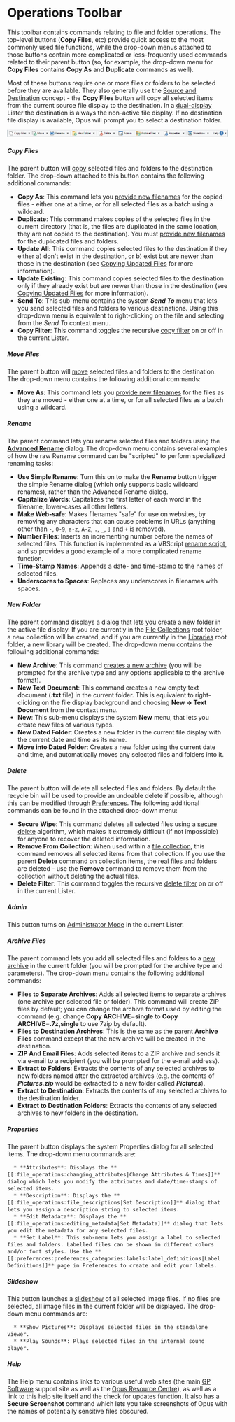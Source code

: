 # Operations Toolbar

This toolbar contains commands relating to file and folder operations. The top-level buttons (**Copy Files**, etc) provide quick access to the most commonly used file functions, while the drop-down menus attached to those buttons contain more complicated or less-frequently used commands related to their parent button (so, for example, the drop-down menu for **Copy Files** contains **Copy As** and **Duplicate** commands as well).

Most of these buttons require one or more files or folders to be selected before they are available. They also generally use the [Source and Destination](/Manual/basic_concepts/source_and_destination.md) concept - the **Copy Files** button will copy all selected items from the current source file display to the destination. In a [dual-display](../../dual_display/RAEDME.md) Lister the destination is always the non-active file display. If no destination file display is available, Opus will prompt you to select a destination folder.

![](/Manual/images/media/13/operations_toolbar.png)

##### Copy Files

The parent button will [copy](/Manual/file_operations/copying_moving_and_deleting_files/RAEDME.md) selected files and folders to the destination folder. The drop-down attached to this button contains the following additional commands:

- **Copy As**: This command lets you [provide new filenames](/Manual/file_operations/copying_moving_and_deleting_files/copying_using_the_toolbar_buttons/using_wildcards_when_copying.md) for the copied files - either one at a time, or for all selected files as a batch using a wildcard.
- **Duplicate**: This command makes copies of the selected files in the current directory (that is, the files are duplicated in the same location, they are not copied to the destination). You must [provide new filenames](/Manual/file_operations/copying_moving_and_deleting_files/copying_using_the_toolbar_buttons/using_wildcards_when_copying.md) for the duplicated files and folders.
- **Update All**: This command copies selected files to the destination if they either a) don't exist in the destination, or b) exist but are newer than those in the destination (see [Copying Updated Files](/Manual/file_operations/copying_moving_and_deleting_files/copying_updated_files/RAEDME.md) for more information).
- **Update Existing**: This command copies selected files to the destination only if they already exist but are newer than those in the destination (see [Copying Updated Files](/Manual/file_operations/copying_moving_and_deleting_files/copying_updated_files/RAEDME.md) for more information).
- **Send To**: This sub-menu contains the system ***Send To*** menu that lets you send selected files and folders to various destinations. Using this drop-down menu is equivalent to right-clicking on the file and selecting from the *Send To* context menu.
- **Copy Filter**: This command toggles the recursive [copy filter](/Manual/file_operations/filtered_operations/RAEDME.md) on or off in the current Lister.

##### Move Files

The parent button will [move](/Manual/file_operations/copying_moving_and_deleting_files/RAEDME.md) selected files and folders to the destination. The drop-down menu contains the following additional commands:

- **Move As**: This command lets you [provide new filenames](/Manual/file_operations/copying_moving_and_deleting_files/copying_using_the_toolbar_buttons/using_wildcards_when_copying.md) for the files as they are moved - either one at a time, or for all selected files as a batch using a wildcard.

##### Rename

The parent command lets you rename selected files and folders using the **[Advanced Rename](/Manual/file_operations/renaming_files/advanced_rename/RAEDME.md)** dialog. The drop-down menu contains several examples of how the raw Rename command can be "scripted" to perform specialized renaming tasks:

- **Use Simple Rename**: Turn this on to make the **Rename** button trigger the simple Rename dialog (which only supports basic wildcard renames), rather than the Advanced Rename dialog.
- **Capitalize Words**: Capitalizes the first letter of each word in the filename, lower-cases all other letters.
- **Make Web-safe**: Makes filenames "safe" for use on websites, by removing any characters that can cause problems in URLs (anything other than `-`, `0-9`, `a-z`, `A-Z`, `.`, `_`, `]` and `+` is removed).
- **Number Files**: Inserts an incrementing number before the names of selected files. This function is implemented as a VBScript [rename script](/Manual/file_operations/renaming_files/advanced_rename/rename_scripts.md), and so provides a good example of a more complicated rename function.
- **Time-Stamp Names**: Appends a date- and time-stamp to the names of selected files.
- **Underscores to Spaces**: Replaces any underscores in filenames with spaces.

##### New Folder

The parent command displays a dialog that lets you create a new folder in the active file display. If you are currently in the [File Collections](/Manual/basic_concepts/virtual_file_system/file_collections/RAEDME.md) root folder, a new collection will be created, and if you are currently in the [Libraries](/Manual/basic_concepts/virtual_file_system/libraries.md) root folder, a new library will be created. The drop-down menu contains the following additional commands:

- **New Archive**: This command [creates a new archive](/Manual/file_operations/creating_archives/RAEDME.md) (you will be prompted for the archive type and any options applicable to the archive format).
- **New Text Document**: This command creates a new empty text document (**.txt** file) in the current folder. This is equivalent to right-clicking on the file display background and choosing **New -\> Text Document** from the context menu.
- **New**: This sub-menu displays the system **New** menu, that lets you create new files of various types.
- **New Dated Folder**: Creates a new folder in the current file display with the current date and time as its name.
- **Move into Dated Folder**: Creates a new folder using the current date and time, and automatically moves any selected files and folders into it.

##### Delete

The parent button will delete all selected files and folders. By default the recycle bin will be used to provide an undoable delete if possible, although this can be modified through [Preferences](/Manual/preferences/preferences_categories/file_operations/deleting_files.md). The following additional commands can be found in the attached drop-down menu:

- **Secure Wipe**: This command deletes all selected files using a [secure delete](/Manual/file_operations/copying_moving_and_deleting_files/deleting_files/secure_delete.md) algorithm, which makes it extremely difficult (if not impossible) for anyone to recover the deleted information.
- **Remove From Collection**: When used within a [file collection](/Manual/basic_concepts/virtual_file_system/file_collections/RAEDME.md), this command removes all selected items from that collection. If you use the parent **Delete** command on collection items, the real files and folders are deleted - use the **Remove** command to remove them from the collection without deleting the actual files.
- **Delete Filter**: This command toggles the recursive [delete filter](/Manual/file_operations/filtered_operations/RAEDME.md) on or off in the current Lister.

##### Admin

This button turns on [Administrator Mode](/Manual/file_operations/uac_and_administrator_mode.md) in the current Lister.

##### Archive Files

The parent command lets you add all selected files and folders to a [new archive](/Manual/file_operations/creating_archives/add_to_archive_dialog/RAEDME.md) in the current folder (you will be prompted for the archive type and parameters). The drop-down menu contains the following additional commands:

- **Files to Separate Archives**: Adds all selected items to separate archives (one archive per selected file or folder). This command will create ZIP files by default; you can change the archive format used by editing the command (e.g. change **Copy ARCHIVE=single** to **Copy ARCHIVE=.7z,single** to use 7zip by default).
- **Files to Destination Archives**: This is the same as the parent **Archive Files** command except that the new archive will be created in the destination.
- **ZIP And Email Files**: Adds selected items to a ZIP archive and sends it via e-mail to a recipient (you will be prompted for the e-mail address).
- **Extract to Folders**: Extracts the contents of any selected archives to new folders named after the extracted archives (e.g. the contents of ***Pictures.zip*** would be extracted to a new folder called ***Pictures***).
- **Extract to Destination**: Extracts the contents of any selected archives to the destination folder.
- **Extract to Destination Folders**: Extracts the contents of any selected archives to new folders in the destination.

##### Properties

The parent button displays the system Properties dialog for all selected items. The drop-down menu commands are:

      * **Attributes**: Displays the **[[:file_operations:changing_attributes|Change Attributes & Times]]** dialog which lets you modify the attributes and date/time-stamps of selected items. 
      * **Description**: Displays the **[[:file_operations:file_descriptions|Set Description]]** dialog that lets you assign a description string to selected items. 
      * **Edit Metadata**: Displays the **[[:file_operations:editing_metadata|Set Metadata]]** dialog that lets you edit the metadata for any selected files. 
      * **Set Label**: This sub-menu lets you assign a label to selected files and folders. Labelled files can be shown in different colors and/or font styles. Use the **[[:preferences:preferences_categories:labels:label_definitions|Label Definitions]]** page in Preferences to create and edit your labels.

##### Slideshow

This button launches a [slideshow](/Manual/additional_functionality/viewing_images/RAEDME.md) of all selected image files. If no files are selected, all image files in the current folder will be displayed. The drop-down menu commands are:

      * **Show Pictures**: Displays selected files in the standalone viewer. 
      * **Play Sounds**: Plays selected files in the internal sound player.

##### Help

The Help menu contains links to various useful web sites (the main [GP Software](http://www.gpsoft.com.au/) support site as well as the [Opus Resource Centre](http://resource.dopus.com/)), as well as a link to this help site itself and the check for updates function. It also has a **Secure Screenshot** command which lets you take screenshots of Opus with the names of potentially sensitive files obscured.
